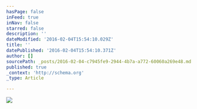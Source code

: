 ```yaml
---
hasPage: false
inFeed: true
inNav: false
starred: false
description: ''
dateModified: '2016-02-04T15:54:10.029Z'
title: ''
datePublished: '2016-02-04T15:54:10.371Z'
author: []
sourcePath: _posts/2016-02-04-c7945fe9-2944-4b7a-a772-60060a269e48.md
published: true
_context: 'http://schema.org'
_type: Article

---
```

![](https://the-grid-user-content.s3-us-west-2.amazonaws.com/35615e51-d0d9-490c-bae0-30ae2995984e.jpg)